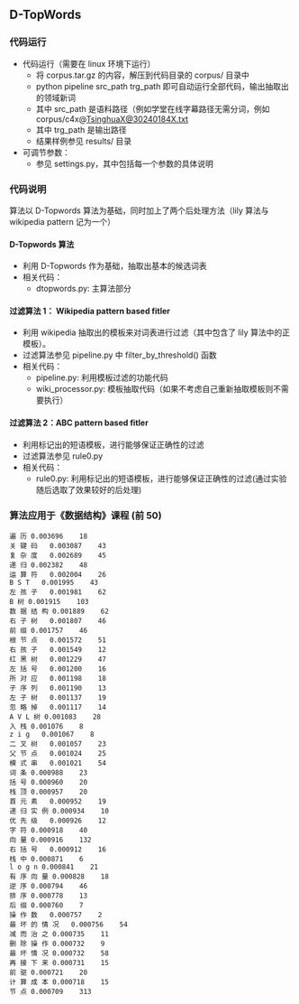 ## D-TopWords

### 代码运行

- 代码运行（需要在 linux 环境下运行）
  - 将 corpus.tar.gz 的内容，解压到代码目录的 corpus/ 目录中
  - python pipeline src_path trg_path 即可自动运行全部代码，输出抽取出的领域新词
  - 其中 src_path 是语料路径（例如学堂在线字幕路径无需分词，例如 corpus/c4x@TsinghuaX@30240184X.txt
  - 其中 trg_path 是输出路径
  - 结果样例参见 results/ 目录
- 可调节参数：
  - 参见 settings.py，其中包括每一个参数的具体说明


### 代码说明

算法以 D-Topwords 算法为基础，同时加上了两个后处理方法（lily 算法与 wikipedia pattern 记为一个）

#### D-Topwords 算法
- 利用 D-Topwords 作为基础，抽取出基本的候选词表
- 相关代码：
  - dtopwords.py: 主算法部分

#### 过滤算法 1： Wikipedia pattern based fitler
- 利用 wikipedia 抽取出的模板来对词表进行过滤（其中包含了 lily 算法中的正模板）。
- 过滤算法参见 pipeline.py 中 filter_by_threshold() 函数
- 相关代码：
  - pipeline.py: 利用模板过滤的功能代码
  - wiki_processor.py: 模板抽取代码（如果不考虑自己重新抽取模板则不需要执行）

#### 过滤算法 2：ABC pattern based fitler
- 利用标记出的短语模板，进行能够保证正确性的过滤
- 过滤算法参见 rule0.py
- 相关代码：
  - rule0.py: 利用标记出的短语模板，进行能够保证正确性的过滤(通过实验随后选取了效果较好的后处理)
  

### 算法应用于《数据结构》课程 (前 50)
```
遍 历	0.003696	18
关 键 码	0.003087	43
复 杂 度	0.002689	45
递 归	0.002382	48
运 算 符	0.002004	26
B S T	0.001995	43
左 孩 子	0.001981	62
B 树	0.001915	103
数 据 结 构	0.001889	62
右 子 树	0.001807	46
前 缀	0.001757	46
根 节 点	0.001572	51
右 孩 子	0.001549	12
红 黑 树	0.001229	47
左 括 号	0.001200	16
所 对 应	0.001198	18
子 序 列	0.001190	13
左 子 树	0.001137	19
忽 略 掉	0.001117	14
A V L 树	0.001083	28
入 栈	0.001076	8
z i g	0.001067	8
二 叉 树	0.001057	23
父 节 点	0.001024	25
模 式 串	0.001021	54
词 条	0.000988	23
括 号	0.000960	20
栈 顶	0.000957	20
首 元 素	0.000952	19
递 归 实 例	0.000934	10
优 先 级	0.000926	12
字 符	0.000918	40
向 量	0.000916	132
右 括 号	0.000912	16
栈 中	0.000871	6
l o g n	0.000841	21
有 序 向 量	0.000828	18
逆 序	0.000794	46
排 序	0.000778	13
后 缀	0.000760	7
操 作 数	0.000757	2
最 坏 的 情 况	0.000756	54
减 而 治 之	0.000735	11
删 除 操 作	0.000732	9
最 坏 情 况	0.000732	58
再 接 下 来	0.000731	15
前 驱	0.000721	20
计 算 成 本	0.000718	15
节 点	0.000709	313
```
